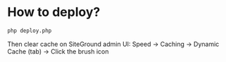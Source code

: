 # How to deploy?

```bash
php deploy.php
```

Then clear cache on SiteGround admin UI: Speed -> Caching -> Dynamic Cache (tab) -> Click the brush icon
